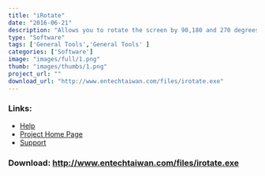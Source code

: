 ```yaml
---
title: "iRotate"
date: "2016-06-21"
description: "Allows you to rotate the screen by 90,180 and 270 degrees"
type: "Software"
tags: ['General Tools','General Tools' ]
categories: ['Software']
image: "images/full/1.png"
thumb: "images/thumbs/1.png"
project_url: ""
download_url: "http://www.entechtaiwan.com/files/irotate.exe"
---
```



### Links:
- <a href="http://www.oatsoft.org/Software/irotate/help">Help</a>
- <a href="http://www.entechtaiwan.com/util/irotate.shtm">Project Home Page</a>
- <a href="http://www.entechtaiwan.com/forums/">Support</a>

### Download: http://www.entechtaiwan.com/files/irotate.exe 